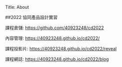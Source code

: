 Title: About

##2022 協同產品設計實習

課程倉儲: <a href="https://github.com/40923248/cd2022">https://github.com/40923248/cd2022</a>

內容管理: <a href="https://40923248.github.io/cd2022/">https://40923248.github.io/cd2022/</a>

課程投影片: <a href="https://40923248.github.io/cd2022/reveal">https://40923248.github.io/cd2022/reveal</a>

課程網誌: <a href="https://40923248.github.io/cd2022/blog">https://40923248.github.io/cd2022/blog</a>








